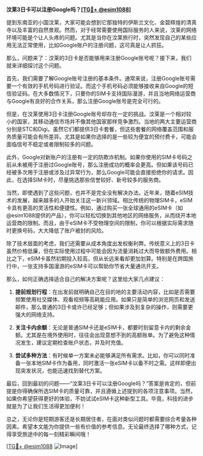 **汶莱3日卡可以注册Google吗？[[TG💪+ @esim1088](https://t.me/s/esim1088)]**

提到东南亚的小国汶莱，大家可能会想到它那独特的伊斯兰文化、金碧辉煌的清真寺以及丰富的自然景观。然而，对于经常需要使用国际服务的人来说，汶莱的网络环境可能是个让人头疼的问题。尤其是当你在汶莱旅行时，突然发现自己的某些应用无法正常使用，比如Google账户的注册问题，这可真是让人抓狂。

那么，问题来了：汶莱的3日卡是否能够用来注册Google账号呢？接下来，我们就来详细探讨这个问题。

首先，我们需要了解Google账号注册的基本条件。通常来说，注册Google账号需要一个有效的手机号码进行验证。而这个手机号码必须能够接收来自Google的短信验证码。在大多数情况下，只要你的SIM卡支持国际漫游，并且当地网络运营商与Google有良好的合作关系，那么注册Google账号是完全可行的。

但是，在汶莱使用3日卡注册Google账号却存在一定的挑战。汶莱是一个相对较小的国家，其移动通信市场并不像其他国家那样竞争激烈。当地的两大主要运营商分别是STC和Digi。虽然它们都提供3日卡套餐，但这些套餐的网络覆盖范围和服务质量可能会有所差异。尤其是如果你选择的是一些较为便宜的预付费卡，可能会面临信号不稳定或者限制较多的问题。

此外，Google对新账户的注册有一定的防欺诈机制。如果你使用的SIM卡号码之前从未被用于注册过Google账号，那么注册成功的概率会更高。但如果该号码已经被多次用于注册或涉及过异常行为，那么Google可能会直接拒绝你的请求。因此，在选择SIM卡时，尽量挑选那些信誉较好、新号较多的服务商。

当然，即使遇到了这些问题，也并不是完全没有解决办法。近年来，随着eSIM技术的发展，越来越多的人开始关注这一新兴领域。相比传统的物理SIM卡，eSIM卡具有更高的灵活性和便捷性。例如，通过购买一张全球通用的eSIM卡（如@esim1088提供的产品），你可以轻松切换到其他地区的网络服务，从而绕开本地运营商的限制。而且，由于eSIM卡不受物理空间的限制，你可以根据实际需求随时更换号码，大大降低了账户被封的风险。

除了技术层面的考虑，我们还需要从成本角度出发权衡利弊。传统意义上的3日卡虽然价格低廉，但在实际使用过程中可能会因为流量消耗过大而导致额外费用。相比之下，eSIM卡虽然初期投入较高，但从长远来看却更加划算。特别是在跨国旅行中，一张支持多国漫游的eSIM卡可以帮助你节省大量通讯开支。

那么，如何正确选择适合自己的解决方案呢？这里给大家几点建议：

1. **提前规划行程**：在出发前就明确自己在目的地的主要活动内容，比如是否需要频繁使用社交媒体、观看视频等高耗能应用。如果只是简单的浏览网页和发送邮件，那么普通的3日卡或许已经足够；但如果涉及到复杂的操作，则需要更强大的网络支持。

2. **关注卡内余额**：无论是普通SIM卡还是eSIM卡，都要时刻留意卡内的剩余金额。尤其是在境外使用时，往往会出现意想不到的高额账单。为了避免这种情况发生，建议定期检查账户状态，并及时充值。

3. **尝试多种方法**：有时候单一方案未必能够满足所有需求。比如，你可以同时准备一张本地SIM卡作为备用，同时激活一张eSIM卡以备不时之需。这样即便出现突发状况，也能迅速找到替代方案。

最后，回到最初的问题——“汶莱3日卡可以注册Google吗？”答案是肯定的，但前提是你得确保所选SIM卡的质量可靠，并且遵循上述提到的各项注意事项。当然，如果你希望获得更好的体验，不妨试试eSIM卡这种新型工具。毕竟，科技的进步就是为了让我们生活得更加便利！

总之，无论你是短期游客还是长期居住者，在面对类似问题时都需要综合考量各种因素。希望本文能为你提供一些有价值的参考信息。无论最终选择了哪种方式，记得享受旅途中的每一刻精彩瞬间哦！

[[TG💪+ @esim1088](https://t.me/s/esim1088) ![Image](https://i.postimg.cc/4NQfJmqS/Snipaste-2025-05-13-00-14-12.png)]